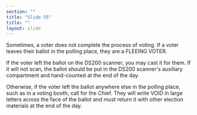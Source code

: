```yaml
---
section: ""
title: "Slide 55"
title: ""
layout: slide
---
```


Sometimes, a voter does not complete the process of voting. If a voter leaves their ballot in the polling place, they are a FLEEING VOTER.

If the voter left the ballot on the DS200 scanner, you may cast it for them. If it will not scan, the ballot should be put in the DS200 scanner's auxiliary compartment and hand-counted at the end of the day.

Otherwise, if the voter left the ballot anywhere else in the polling place, such as in a voting booth, call for the Chief. They will write VOID in large letters across the face of the ballot and must return it with other election materials at the end of the day.

